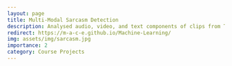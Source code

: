 ```yaml
---
layout: page
title: Multi-Modal Sarcasm Detection
description: Analysed audio, video, and text components of clips from TV series to detect sarcasm.
redirect: https://m-a-c-e.github.io/Machine-Learning/
img: assets/img/sarcasm.jpg
importance: 2
category: Course Projects
---
```


